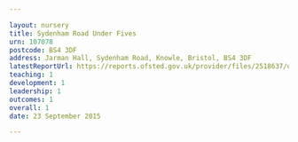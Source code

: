 ```yaml
---

layout: nursery
title: Sydenham Road Under Fives
urn: 107078
postcode: BS4 3DF
address: Jarman Hall, Sydenham Road, Knowle, Bristol, BS4 3DF
latestReportUrl: https://reports.ofsted.gov.uk/provider/files/2518637/urn/107078.pdf
teaching: 1
development: 1
leadership: 1
outcomes: 1
overall: 1
date: 23 September 2015

---
```

